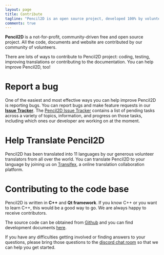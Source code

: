```yaml
---
layout: page
title: Contribute
tagline: "Pencil2D is an open source project, developed 100% by volunteers."
comments: true
---
```


**Pencil2D** is a not-for-profit, community-driven free and open source project. All the code, documents and website are contributed by our community of volunteers.

There are lots of ways to contribute to Pencil2D project: coding, testing, improving translations or contributing to the documentation. You can help improve Pencil2D, too!

# Report a bug

One of the easiest and most effective ways you can help improve Pencil2D is reporting bugs. You can report bugs and make feature requests in our **[Issue Tracker][3]**. The [Pencil2D Issue Tracker][3] contains a list of pending tasks across a variety of topics, information, and progress on those tasks, including which ones our developer are working on at the moment.

# Help Translate Pencil2D

Pencil2D has been translated into 11 languages by our generous volunteer translators from all over the world.
You can translate Pencil2D to your language by joining us on [Transifex][4], a online translation collaboration platform.

# Contributing to the code base

Pencil2D is written in **C++** and **Qt framework**. If you know C++ or you want to learn C++, this would be a good way to go. We are always happy to receive contributors.

The source code can be obtained from [Github][0] and you can find development documents [here][1].

If you have any difficulties getting involved or finding answers to your questions, please bring those questions to the [discord chat room][5] so that we can help you get started.





[0]: https://github.com/pencil2d/pencil
[1]: https://github.com/pencil2d/pencil/wiki  "Development Wiki"
[2]: http://www.gnu.org/licenses/old-licenses/gpl-2.0.html "GPLv2"
[3]: https://github.com/pencil2d/pencil/issues "Issue Tracker"
[4]: https://www.transifex.com/pencil2d/ "Transifex"
[5]: https://discord.gg/8FxdV2g "Discord Pencil2D"
